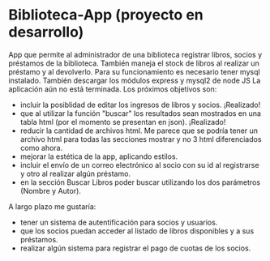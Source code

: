 # Biblioteca-App (proyecto en desarrollo)
App que permite al administrador de una biblioteca registrar libros, socios y préstamos de la biblioteca. 
También maneja el stock de libros al realizar un préstamo y al devolverlo.
Para su funcionamiento es necesario tener mysql instalado. También descargar los módulos express y mysql2 de node JS
La aplicación aún no está terminada. Los próximos objetivos son:

- incluir la posiblidad de editar los ingresos de libros y socios. ¡Realizado!
- que al utilizar la función "buscar" los resultados sean mostrados en una tabla html (por el momento se presentan en json). ¡Realizado!
- reducir la cantidad de archivos html. Me parece que se podría tener un archivo html para todas las secciones mostrar y no 3 html diferenciados como ahora.
- mejorar la estética de la app, aplicando estilos.
- incluir el envío de un correo electrónico al socio con su id al registrarse y otro al realizar algún préstamo.
- en la sección Buscar Libros poder buscar utilizando los dos parámetros (Nombre y Autor).

A largo plazo me gustaría:
- tener un sistema de autentificación para socios y usuarios.
- que los socios puedan acceder al listado de libros disponibles y a sus préstamos.
- realizar algún sistema para registrar el pago de cuotas de los socios. 
